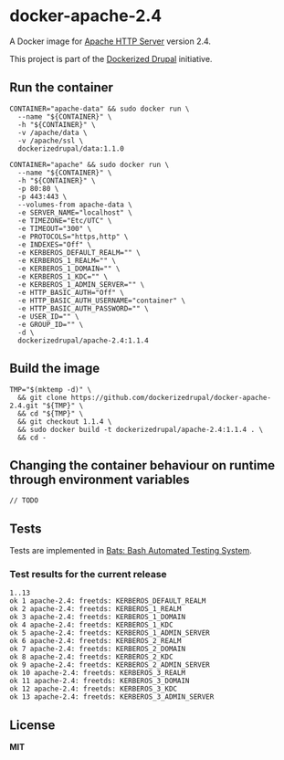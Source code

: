 # docker-apache-2.4

A Docker image for [Apache HTTP Server](http://httpd.apache.org/) version 2.4.

This project is part of the [Dockerized Drupal](https://dockerizedrupal.com/) initiative.

## Run the container

    CONTAINER="apache-data" && sudo docker run \
      --name "${CONTAINER}" \
      -h "${CONTAINER}" \
      -v /apache/data \
      -v /apache/ssl \
      dockerizedrupal/data:1.1.0

    CONTAINER="apache" && sudo docker run \
      --name "${CONTAINER}" \
      -h "${CONTAINER}" \
      -p 80:80 \
      -p 443:443 \
      --volumes-from apache-data \
      -e SERVER_NAME="localhost" \
      -e TIMEZONE="Etc/UTC" \
      -e TIMEOUT="300" \
      -e PROTOCOLS="https,http" \
      -e INDEXES="Off" \
      -e KERBEROS_DEFAULT_REALM="" \
      -e KERBEROS_1_REALM="" \
      -e KERBEROS_1_DOMAIN="" \
      -e KERBEROS_1_KDC="" \
      -e KERBEROS_1_ADMIN_SERVER="" \
      -e HTTP_BASIC_AUTH="Off" \
      -e HTTP_BASIC_AUTH_USERNAME="container" \
      -e HTTP_BASIC_AUTH_PASSWORD="" \
      -e USER_ID="" \
      -e GROUP_ID="" \
      -d \
      dockerizedrupal/apache-2.4:1.1.4

## Build the image

    TMP="$(mktemp -d)" \
      && git clone https://github.com/dockerizedrupal/docker-apache-2.4.git "${TMP}" \
      && cd "${TMP}" \
      && git checkout 1.1.4 \
      && sudo docker build -t dockerizedrupal/apache-2.4:1.1.4 . \
      && cd -

## Changing the container behaviour on runtime through environment variables

    // TODO

## Tests

Tests are implemented in [Bats: Bash Automated Testing System](https://github.com/sstephenson/bats).

### Test results for the current release

    1..13
    ok 1 apache-2.4: freetds: KERBEROS_DEFAULT_REALM
    ok 2 apache-2.4: freetds: KERBEROS_1_REALM
    ok 3 apache-2.4: freetds: KERBEROS_1_DOMAIN
    ok 4 apache-2.4: freetds: KERBEROS_1_KDC
    ok 5 apache-2.4: freetds: KERBEROS_1_ADMIN_SERVER
    ok 6 apache-2.4: freetds: KERBEROS_2_REALM
    ok 7 apache-2.4: freetds: KERBEROS_2_DOMAIN
    ok 8 apache-2.4: freetds: KERBEROS_2_KDC
    ok 9 apache-2.4: freetds: KERBEROS_2_ADMIN_SERVER
    ok 10 apache-2.4: freetds: KERBEROS_3_REALM
    ok 11 apache-2.4: freetds: KERBEROS_3_DOMAIN
    ok 12 apache-2.4: freetds: KERBEROS_3_KDC
    ok 13 apache-2.4: freetds: KERBEROS_3_ADMIN_SERVER

## License

**MIT**
